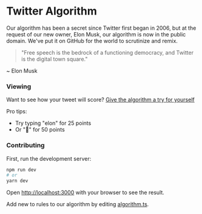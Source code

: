 # Twitter Algorithm

Our algorithm has been a secret since Twitter first began in 2006, but at the request of our new owner, Elon Musk, our algorithm is now in the public domain. We've put it on GitHub for the world to scrutinize and remix.

> "Free speech is the bedrock of a functioning democracy, and Twitter is the digital town square."

~ Elon Musk

### Viewing

Want to see how your tweet will score?
[Give the algorithm a try for yourself](https://twitter-algorithm.vercel.app/)

Pro tips:

- Try typing "elon" for 25 points
- Or "🐸" for 50 points

### Contributing

First, run the development server:

```bash
npm run dev
# or
yarn dev
```

Open [http://localhost:3000](http://localhost:3000) with your browser to see the result.

Add new to rules to our algorithm by editing [algorithm.ts](/blob/main/lib/algorithm.ts).
